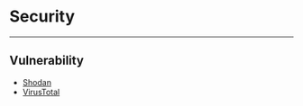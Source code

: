 # Security

----------

## Vulnerability ##

- [Shodan](https://shodan.io)
- [VirusTotal](https://www.virustotal.com/)

